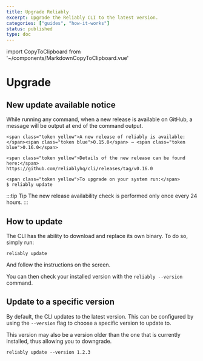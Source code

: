 ```yaml
---
title: Upgrade Reliably
excerpt: Upgrade the Reliably CLI to the latest version.
categories: ["guides", "how-it-works"]
status: published
type: doc
---
```


import CopyToClipboard from '~/components/MarkdownCopyToClipboard.vue'

# Upgrade

## New update available notice

While running any command, when a new release is available on GitHub,
a message will be output at end of the command output.

```reliably
<span class="token yellow">A new release of reliably is available:</span><span class="token blue">0.15.0</span> → <span class="token blue">0.16.0</span>

<span class="token yellow">Details of the new release can be found here:</span>
https://github.com/reliablyhq/cli/releases/tag/v0.16.0

<span class="token yellow">To upgrade on your system run:</span>
$ reliably update
```


:::tip Tip
  The new release availability check is performed only once every 24 hours.
:::


## How to update

The CLI has the ability to download and replace its own binary.
To do so, simply run:


<CopyToClipboard />

```console
reliably update
```

<CopyToClipboard />

And follow the instructions on the screen.

You can then check your installed version with the `reliably --version` command.

## Update to a specific version

By default, the CLI updates to the latest version. This can be configured
by using the `--version` flag to choose a specific version to update to.

This version may also be a version older than the one that is
currently installed, thus allowing you to downgrade.

```console
reliably update --version 1.2.3
```
